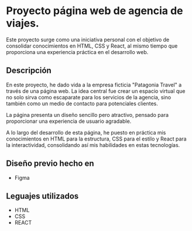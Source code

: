 # Proyecto página web de agencia de viajes.
Este proyecto surge como una iniciativa personal con el objetivo de consolidar conocimientos en HTML, CSS y React, al mismo tiempo que proporciona una experiencia práctica en el desarrollo web.

## Descripción
En este proyecto, he dado vida a la empresa ficticia "Patagonia Travel" a través de una página web. La idea central fue crear un espacio virtual que no solo sirva como escaparate para los servicios de la agencia, sino también como un medio de contacto para potenciales clientes.

La página presenta un diseño sencillo pero atractivo, pensado para proporcionar una experiencia de usuario agradable.

A lo largo del desarrollo de esta página, he puesto en práctica mis conocimientos en HTML para la estructura, CSS para el estilo y React para la interactividad, consolidando así mis habilidades en estas tecnologías.


## Diseño previo hecho en
- Figma

## Leguajes utilizados
- HTML
- CSS
- REACT
